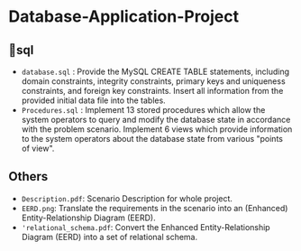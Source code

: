 # Database-Application-Project


## sql
- `database.sql` : Provide the MySQL CREATE TABLE statements, including domain constraints, integrity constraints,
primary keys and uniqueness constraints, and foreign key constraints. Insert all information from the provided initial data file into the tables.
- `Procedures.sql` : Implement 13 stored procedures which allow the system operators to query and modify the database state in accordance with the problem scenario. Implement 6 views which provide information to the system operators about the database state from various "points of view".

## Others
- `Description.pdf`: Scenario Description for whole project.
- `EERD.png`: Translate the requirements in the scenario into an (Enhanced) Entity-Relationship Diagram (EERD). 
- `'relational_schema.pdf`: Convert the Enhanced Entity-Relationship Diagram (EERD) into a set of relational schema.
